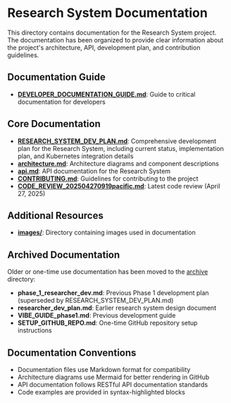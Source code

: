 # Research System Documentation

This directory contains documentation for the Research System project. The documentation has been organized to provide clear information about the project's architecture, API, development plan, and contribution guidelines.

## Documentation Guide

- [**DEVELOPER_DOCUMENTATION_GUIDE.md**](./DEVELOPER_DOCUMENTATION_GUIDE.md): Guide to critical documentation for developers

## Core Documentation

- [**RESEARCH_SYSTEM_DEV_PLAN.md**](./RESEARCH_SYSTEM_DEV_PLAN.md): Comprehensive development plan for the Research System, including current status, implementation plan, and Kubernetes integration details
- [**architecture.md**](./architecture.md): Architecture diagrams and component descriptions
- [**api.md**](./api.md): API documentation for the Research System
- [**CONTRIBUTING.md**](./CONTRIBUTING.md): Guidelines for contributing to the project
- [**CODE_REVIEW_202504270919pacific.md**](./CODE_REVIEW_202504270919pacific.md): Latest code review (April 27, 2025)

## Additional Resources

- [**images/**](./images/): Directory containing images used in documentation

## Archived Documentation

Older or one-time use documentation has been moved to the [archive](./archive/) directory:

- **phase_1_researcher_dev.md**: Previous Phase 1 development plan (superseded by RESEARCH_SYSTEM_DEV_PLAN.md)
- **researcher_dev_plan.md**: Earlier research system design document
- **VIBE_GUIDE_phase1.md**: Previous development guide
- **SETUP_GITHUB_REPO.md**: One-time GitHub repository setup instructions

## Documentation Conventions

- Documentation files use Markdown format for compatibility
- Architecture diagrams use Mermaid for better rendering in GitHub
- API documentation follows RESTful API documentation standards
- Code examples are provided in syntax-highlighted blocks
